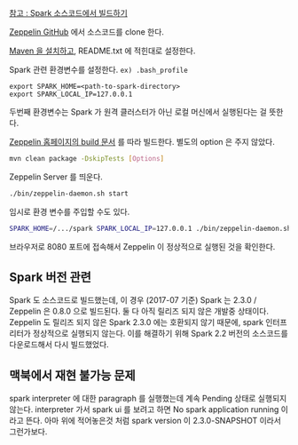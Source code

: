 [참고 : Spark 소스코드에서 빌드하기](../Spark/build-from-source.md)

[Zeppelin GitHub](https://github.com/apache/zeppelin) 에서 소스코드를 clone 한다.

[Maven 을 설치하고](http://mirror.apache-kr.org/maven/maven-3/3.5.2/binaries/apache-maven-3.5.2-bin.tar.gz), README.txt 에 적힌대로 설정한다.

Spark 관련 환경변수를 설정한다. `ex) .bash_profile`

```
export SPARK_HOME=<path-to-spark-directory>
export SPARK_LOCAL_IP=127.0.0.1
```

두번째 환경변수는 Spark 가 원격 클러스터가 아닌 로컬 머신에서 실행된다는 걸 뜻한다.

[Zeppelin 홈페이지의 build 문서](http://zeppelin.apache.org/docs/0.7.3/install/build.html#building-from-source) 를 따라 빌드한다. 별도의 option 은 주지 않았다.

```bash
mvn clean package -DskipTests [Options]
```

Zeppelin Server 를 띄운다.

```bash
./bin/zeppelin-daemon.sh start
``` 

임시로 환경 변수를 주입할 수도 있다.

```bash
SPARK_HOME=/.../spark SPARK_LOCAL_IP=127.0.0.1 ./bin/zeppelin-daemon.sh start
```

브라우저로 8080 포트에 접속해서 Zeppelin 이 정상적으로 실행된 것을 확인한다.

## Spark 버전 관련

Spark 도 소스코드로 빌드했는데, 이 경우 (2017-07 기준) Spark 는 2.3.0 / Zeppelin 은 0.8.0 으로 빌드된다. 둘 다 아직 릴리즈 되지 않은 개발중 상태이다. Zeppelin 도 릴리즈 되지 않은 Spark 2.3.0 에는 호환되지 않기 때문에, spark 인터프리터가 정상적으로 실행되지 않는다. 이를 해결하기 위해 Spark 2.2 버전의 소스코드를 다운로드해서 다시 빌드했었다.

## 맥북에서 재현 불가능 문제

spark interpreter 에 대한 paragraph 를 실행했는데 계속 Pending 상태로 실행되지 않는다. interpreter 가서 spark ui 를 보려고 하면 No spark application running 이라고 뜬다. 아마 위에 적어놓은것 처럼 spark version 이 2.3.0-SNAPSHOT 이라서 그런가보다.
